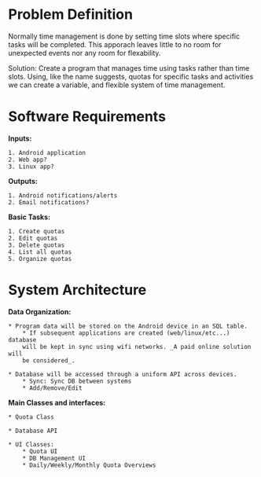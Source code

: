 
Problem Definition
==================


Normally time management is done by setting time slots where specific tasks
will be completed. This apporach leaves little to no room for unexpected events
nor any room for flexability. 

Solution:
Create a program that manages time using tasks rather than time slots. Using, 
like the name suggests, quotas for specific tasks and activities we can create
a variable, and flexible system of time management.


Software Requirements
=====================


**Inputs:**
    
    1. Android application
    2. Web app?
    3. Linux app?


**Outputs:**
    
    1. Android notifications/alerts
    2. Email notifications?


**Basic Tasks:**
    
    1. Create quotas
    2. Edit quotas
    3. Delete quotas
    4. List all quotas
    5. Organize quotas


System Architecture
===================


**Data Organization:**
    
    * Program data will be stored on the Android device in an SQL table.
        * If subsequent applications are created (web/linux/etc...) database 
        will be kept in sync using wifi networks. _A paid online solution will
        be considered_.
    
    * Database will be accessed through a uniform API across devices. 
        * Sync: Sync DB between systems
        * Add/Remove/Edit

**Main Classes and interfaces:**

    * Quota Class

    * Database API

    * UI Classes:
        * Quota UI
        * DB Management UI
        * Daily/Weekly/Monthly Quota Overviews

